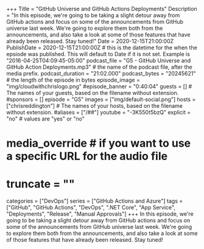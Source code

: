 +++
Title = "GitHub Universe and GitHub Actions Deployments"
Description = "In this episode, we're going to be taking a slight detour away from GitHub actions and focus on some of the announcements from GitHub universe last week. We're going to explore them both from the announcements, and also take a look at some of those features that have already been released. Stay tuned!"
Date = 2020-12-15T21:00:00Z
PublishDate = 2020-12-15T21:00:00Z # this is the datetime for the when the epsiode was published. This will default to Date if it is not set. Example is "2016-04-25T04:09:45-05:00"
podcast_file = "G5 - GitHub Universe and GitHub Action Deployments.mp3" # the name of the podcast file, after the media prefix.
podcast_duration = "21:02.000"
podcast_bytes = "20245621" # the length of the episode in bytes
episode_image = "img/cloudwithchrislogo.png"
#episode_banner = "0:40:04"
guests = [] # The names of your guests, based on the filename without extension.
#sponsors = []
episode = "G5"
images = ["img/default-social.png"]
hosts = ["chrisreddington"] # The names of your hosts, based on the filename without extension.
#aliases = ["/##"]
youtube = "-3K550t5bzQ"
explicit = "no" # values are "yes" or "no"
# media_override # if you want to use a specific URL for the audio file
# truncate = ""
categories = ["DevOps"]
series = ["GitHub Actions and Azure"]
tags = ["GitHub", "GitHub Actions", "DevOps", ".NET Core", "App Service", "Deployments", "Release", "Manual Approvals"]
+++
In this episode, we're going to be taking a slight detour away from GitHub actions and focus on some of the announcements from GitHub universe last week. We're going to explore them both from the announcements, and also take a look at some of those features that have already been released. Stay tuned!